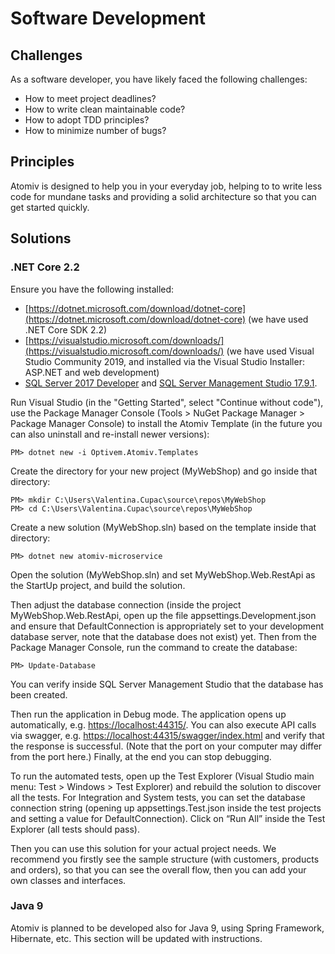 # Software Development

## Challenges

As a software developer, you have likely faced the following challenges:

* How to meet project deadlines?
* How to write clean maintainable code?
* How to adopt TDD principles?
* How to minimize number of bugs?

## Principles

Atomiv is designed to help you in your everyday job, helping to to write less code for mundane tasks and providing a solid architecture so that you can get started quickly.

## Solutions

### .NET Core 2.2

Ensure you have the following installed:

* [https://dotnet.microsoft.com/download/dotnet-core](https://dotnet.microsoft.com/download/dotnet-core) \(we have used .NET Core SDK 2.2\)
* [https://visualstudio.microsoft.com/downloads/](https://visualstudio.microsoft.com/downloads/) \(we have used Visual Studio Community 2019, and installed via the Visual Studio Installer: ASP.NET and web development\)
* [SQL Server 2017 Developer](https://www.microsoft.com/en-us/sql-server/sql-server-downloads) and [SQL Server Management Studio 17.9.1](https://docs.microsoft.com/en-us/sql/ssms/download-sql-server-management-studio-ssms?view=sql-server-2017).

Run Visual Studio \(in the "Getting Started", select "Continue without code"\), use the Package Manager Console \(Tools &gt; NuGet Package Manager &gt; Package Manager Console\) to install the Atomiv Template \(in the future you can also uninstall and re-install newer versions\):

```text
PM> dotnet new -i Optivem.Atomiv.Templates
```

Create the directory for your new project \(MyWebShop\) and go inside that directory:

```text
PM> mkdir C:\Users\Valentina.Cupac\source\repos\MyWebShop
PM> cd C:\Users\Valentina.Cupac\source\repos\MyWebShop
```

Create a new solution \(MyWebShop.sln\) based on the template inside that directory:

```text
PM> dotnet new atomiv-microservice
```

Open the solution \(MyWebShop.sln\) and set MyWebShop.Web.RestApi as the StartUp project, and build the solution.

Then adjust the database connection \(inside the project MyWebShop.Web.RestApi, open up the file appsettings.Development.json and ensure that DefaultConnection is appropriately set to your development database server, note that the database does not exist\) yet. Then from the Package Manager Console, run the command to create the database:

```text
PM> Update-Database
```

You can verify inside SQL Server Management Studio that the database has been created.

Then run the application in Debug mode. The application opens up automatically, e.g. [https://localhost:44315/](https://localhost:44315/api/values). You can also execute API calls via swagger, e.g. [https://localhost:44315/swagger/index.html](https://localhost:44315/swagger/index.html) and verify that the response is successful. \(Note that the port on your computer may differ from the port here.\) Finally, at the end you can stop debugging.

To run the automated tests, open up the Test Explorer \(Visual Studio main menu: Test &gt; Windows &gt; Test Explorer\) and rebuild the solution to discover all the tests. For Integration and System tests, you can set the database connection string \(opening up appsettings.Test.json inside the test projects and setting a value for DefaultConnection\). Click on “Run All” inside the Test Explorer \(all tests should pass\).

Then you can use this solution for your actual project needs. We recommend you firstly see the sample structure \(with customers, products and orders\), so that you can see the overall flow, then you can add your own classes and interfaces.

### Java 9

Atomiv is planned to be developed also for Java 9, using Spring Framework, Hibernate, etc. This section will be updated with instructions.


